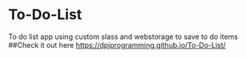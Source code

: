 # To-Do-List
To do list app using custom slass and webstorage to save to do items
##Check it out here
https://dpjprogramming.github.io/To-Do-List/
